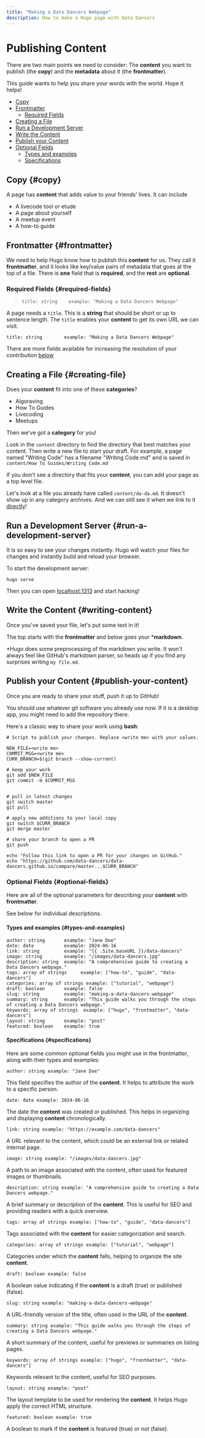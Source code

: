 ```yaml
---
title: "Making a Data Dancers Webpage"
description: How to make a Hugo page with Data Dancers
---
```


# Publishing Content

There are two main points we need to consider: The **content** you want to publish (the **copy**) and the **metadata** about it (the **frontmatter**).

This guide wants to help you share your words with the world. Hope it helps!

- [Copy](#copy)
- [Frontmatter](#frontmatter)
  - [Required Fields](#required-fields)
- [Creating a File](#creating-file)
- [Run a Development Server](#run-a-development-server)
- [Write the Content](#writing-content)
- [Publish your Content](#publish-your-content)
- [Optional Fields](#optional-fields)
  - [Types and examples](#types-and-examples)
  - [Specifications](#specifications)

## Copy  {#copy}

A page  has **content** that adds value to your friends' lives. It can include 
  - A livecode tool or etude
  - A page about yourself
  - A meetup event
  - A how-to guide

## Frontmatter  {#frontmatter}

We need to help Hugo know how to publish this **content** for us. They call it **frontmatter**, and it looks like key/value pairs of metadata that goes at the top of a file. There is **one** field that is **required**, and the **rest** are **optional**.


### Required Fields {#required-fields}

> `title: string    example: "Making a Data Dancers Webpage"`

A page needs a `title`. This is a **string** that should be short or up to sentence length. The `title` enables your **content** to get its own URL we can visit. 

```
title: string        example: "Making a Data Dancers Webpage"
```

There are more fields available for increasing the resolution of your contribution [below](#optional-fields)

## Creating a File {#creating-file}

Does your **content** fit into one of these **categories**? 
- Algoraving
- How To Guides
- Livecoding
- Meetups

Then we've got a **category** for you!

Look in the `content` directory to find the directory that best matches your content. Then write a new file to start your draft. For example, a page named "Writing Code" has a filename "Writing Code.md" and is saved in `content/How To Guides/Writing Code.md`

If you don't see a directory that fits your **content**, you can add your page as a top level file.

Let's look at a file you already have called `content/da-da.md`. It doesn't show up in any category archives. And we can still see it when we link to it [directly](/da-da.md)!

## Run a Development Server {#run-a-development-server}

It is so easy to see your changes instantly. Hugo will watch your files for changes and instantly build and reload your browser. 

To start the development server:
```
hugo serve
```

Then you can open [localhost:1313](http://localhost:1313) and start hacking!

## Write the Content {#writing-content}

Once you've saved your file, let's put some text in it!

The top starts with the **frontmatter** and below goes your \***markdown**. 


*Hugo does some preprocessing of the markdown you write. It won't always feel like GitHub's markdown parser, so heads up if you find any surprises writing `my file.md`. 

## Publish your Content {#publish-your-content}

Once you are ready to share your stuff, push it up to GitHub! 

You should use whatever git software you already use now. If it is a desktop app, you might need to add the repository there. 

Here's a classic way to share your work using **bash**:


```
# Script to publish your changes. Replace <write me> with your values.

NEW_FILE=<write me>
COMMIT_MSG=<write me>
CURR_BRANCH=$(git branch --show-current)

# keep your work
git add $NEW_FILE
git commit -m $COMMIT_MSG


# pull in latest changes
git switch master
git pull 

# apply new additions to your local copy
git switch $CURR_BRANCH
git merge master

# share your branch to open a PR
git push

echo "Follow this link to open a PR for your changes on GitHub."
echo "https://github.com/data-dancers/data-dancers.github.io/compare/master...$CURR_BRANCH"
```

### Optional Fields  {#optional-fields}

Here are all of the optional parameters for describing your **content** with **frontmatter**. 

See below for individual descriptions. 


#### Types and examples   {#types-and-examples}

```
author: string       example: "Jane Doe"
date: date           example: 2024-06-16
link: string         example: "{{ .Site.baseURL }}/data-dancers"
image: string        example: "/images/data-dancers.jpg"
description: string  example: "A comprehensive guide to creating a Data Dancers webpage."
tags: array of strings     example: ["how-to", "guide", "data-dancers"]
categories: array of strings example: ["tutorial", "webpage"]
draft: boolean       example: false
slug: string         example: "making-a-data-dancers-webpage"
summary: string      example: "This guide walks you through the steps of creating a Data Dancers webpage."
keywords: array of strings  example: ["hugo", "frontmatter", "data-dancers"]
layout: string       example: "post"
featured: boolean    example: true
```

#### Specifications  {#specifications}

Here are some common optional fields you might use in the frontmatter, along with their types and examples:

    author: string example: "Jane Doe"

This field specifies the author of the **content**. It helps to attribute the work to a specific person.

    date: date example: 2024-06-16

The date the **content** was created or published. This helps in organizing and displaying **content** chronologically.

    link: string example: "https://example.com/data-dancers"

A URL relevant to the content, which could be an external link or related internal page.

    image: string example: "/images/data-dancers.jpg"

A path to an image associated with the content, often used for featured images or thumbnails.

    description: string example: "A comprehensive guide to creating a Data Dancers webpage."

A brief summary or description of the **content**. This is useful for SEO and providing readers with a quick overview.

    tags: array of strings example: ["how-to", "guide", "data-dancers"]

Tags associated with the **content** for easier categorization and search.

    categories: array of strings example: ["tutorial", "webpage"]

Categories under which the **content** falls, helping to organize the site **content**.

    draft: boolean example: false

A boolean value indicating if the **content** is a draft (true) or published (false).

    slug: string example: "making-a-data-dancers-webpage"

A URL-friendly version of the title, often used in the URL of the **content**.

    summary: string example: "This guide walks you through the steps of creating a Data Dancers webpage."

A short summary of the content, useful for previews or summaries on listing pages.

    keywords: array of strings example: ["hugo", "frontmatter", "data-dancers"]

Keywords relevant to the content, useful for SEO purposes.

    layout: string example: "post"

The layout template to be used for rendering the **content**. It helps Hugo apply the correct HTML structure.

    featured: boolean example: true

A boolean to mark if the **content** is featured (true) or not (false).